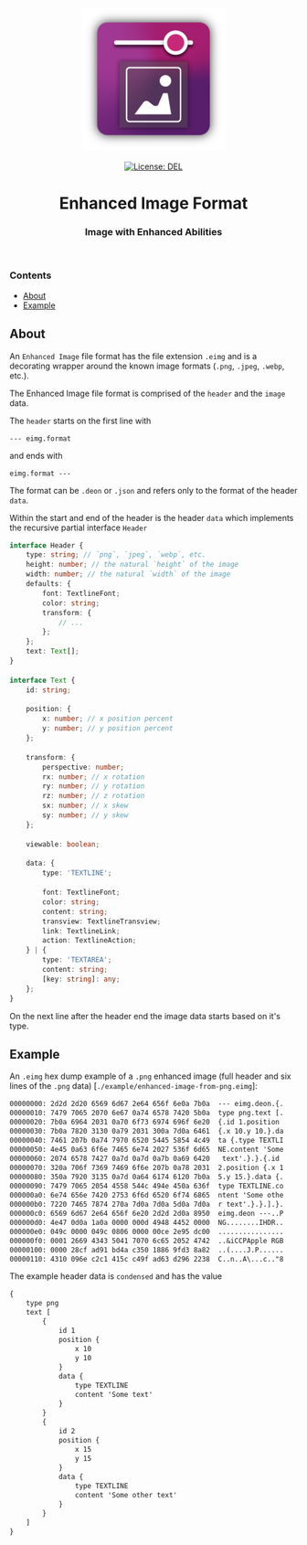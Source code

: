 <p align="center">
    <img
        src="https://raw.githubusercontent.com/plurid/enhanced-image/master/about/assets/identity/enhanced-image-logo.png"
        height="250px"
    >
    <br />
    <br />
    <a
        target="_blank"
        href="https://github.com/plurid/enhanced-image/blob/master/packages/enhanced-image-format/LICENSE"
    >
        <img
            src="https://img.shields.io/badge/license-DEL-blue.svg?colorB=1380C3&style=for-the-badge"
            alt="License: DEL"
        >
    </a>
</p>



<h1
    align="center"
>
    Enhanced Image Format
</h1>



<h3
    align="center"
>
    Image with Enhanced Abilities
</h3>



<br />



### Contents

+ [About](#about)
+ [Example](#example)



## About

An `Enhanced Image` file format has the file extension `.eimg` and is a decorating wrapper around the known image formats (`.png`, `.jpeg`, `.webp`, etc.).

The Enhanced Image file format is comprised of the `header` and the `image` data.

The `header` starts on the first line with

```
--- eimg.format
```

and ends with

```
eimg.format ---
```

The format can be `.deon` or `.json` and refers only to the format of the header `data`.

Within the start and end of the header is the header `data` which implements the recursive partial interface `Header`

``` typescript
interface Header {
    type: string; // `png`, `jpeg`, `webp`, etc.
    height: number; // the natural `height` of the image
    width: number; // the natural `width` of the image
    defaults: {
        font: TextlineFont;
        color: string;
        transform: {
            // ...
        };
    };
    text: Text[];
}

interface Text {
    id: string;

    position: {
        x: number; // x position percent
        y: number; // y position percent
    };

    transform: {
        perspective: number;
        rx: number; // x rotation
        ry: number; // y rotation
        rz: number; // z rotation
        sx: number; // x skew
        sy: number; // y skew
    };

    viewable: boolean;

    data: {
        type: 'TEXTLINE';

        font: TextlineFont;
        color: string;
        content: string;
        transview: TextlineTransview;
        link: TextlineLink;
        action: TextlineAction;
    } | {
        type: 'TEXTAREA';
        content: string;
        [key: string]: any;
    };
}
```

On the next line after the header end the image data starts based on it's type.



## Example

An `.eimg` hex dump example of a `.png` enhanced image (full header and six lines of the `.png` data) \[`./example/enhanced-image-from-png.eimg`\]:

``` eimg
00000000: 2d2d 2d20 6569 6d67 2e64 656f 6e0a 7b0a  --- eimg.deon.{.
00000010: 7479 7065 2070 6e67 0a74 6578 7420 5b0a  type png.text [.
00000020: 7b0a 6964 2031 0a70 6f73 6974 696f 6e20  {.id 1.position
00000030: 7b0a 7820 3130 0a79 2031 300a 7d0a 6461  {.x 10.y 10.}.da
00000040: 7461 207b 0a74 7970 6520 5445 5854 4c49  ta {.type TEXTLI
00000050: 4e45 0a63 6f6e 7465 6e74 2027 536f 6d65  NE.content 'Some
00000060: 2074 6578 7427 0a7d 0a7d 0a7b 0a69 6420   text'.}.}.{.id
00000070: 320a 706f 7369 7469 6f6e 207b 0a78 2031  2.position {.x 1
00000080: 350a 7920 3135 0a7d 0a64 6174 6120 7b0a  5.y 15.}.data {.
00000090: 7479 7065 2054 4558 544c 494e 450a 636f  type TEXTLINE.co
000000a0: 6e74 656e 7420 2753 6f6d 6520 6f74 6865  ntent 'Some othe
000000b0: 7220 7465 7874 270a 7d0a 7d0a 5d0a 7d0a  r text'.}.}.].}.
000000c0: 6569 6d67 2e64 656f 6e20 2d2d 2d0a 8950  eimg.deon ---..P
000000d0: 4e47 0d0a 1a0a 0000 000d 4948 4452 0000  NG........IHDR..
000000e0: 049c 0000 049c 0806 0000 00ce 2e95 dc00  ................
000000f0: 0001 2669 4343 5041 7070 6c65 2052 4742  ..&iCCPApple RGB
00000100: 0000 28cf ad91 bd4a c350 1886 9fd3 8a82  ..(....J.P......
00000110: 4310 096e c2c1 415c c49f ad63 d296 2238  C..n..A\...c.."8
```

The example header data is `condensed` and has the value

``` deon
{
    type png
    text [
        {
            id 1
            position {
                x 10
                y 10
            }
            data {
                type TEXTLINE
                content 'Some text'
            }
        }
        {
            id 2
            position {
                x 15
                y 15
            }
            data {
                type TEXTLINE
                content 'Some other text'
            }
        }
    ]
}
```
